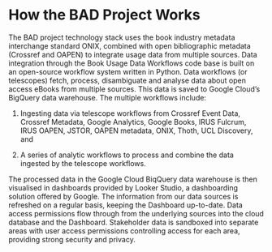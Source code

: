 How the BAD Project Works
==========================

The BAD project technology stack uses the book industry metadata interchange standard ONIX, combined with open bibliographic metadata (Crossref and OAPEN) to integrate usage data from multiple sources. Data integration through the Book Usage Data Workflows code base is built on an open-source workflow system written in Python. Data workflows (or telescopes) fetch, process, disambiguate and analyse data about open access eBooks from multiple sources. This data is saved to Google Cloud’s BigQuery data warehouse. The multiple workflows include: 

 1. Ingesting data via telescope workflows from Crossref Event Data,  Crossref Metadata, Google Analytics, Google Books, IRUS Fulcrum, IRUS OAPEN, JSTOR, OAPEN metadata, ONIX, Thoth, UCL Discovery, and

 2. A series of analytic workflows to process and combine the data ingested by the telescope workflows.

The processed data in the Google Cloud BiqQuery data warehouse is then visualised in dashboards provided by Looker Studio, a dashboarding solution offered by Google.
The information from our data sources is refreshed on a regular basis, keeping the Dashboard up-to-date. Data access permissions flow through from the underlying sources into the cloud database and the Dashboard. Stakeholder data is sandboxed into separate areas with user access permissions controlling access for each area, providing strong security and privacy. 